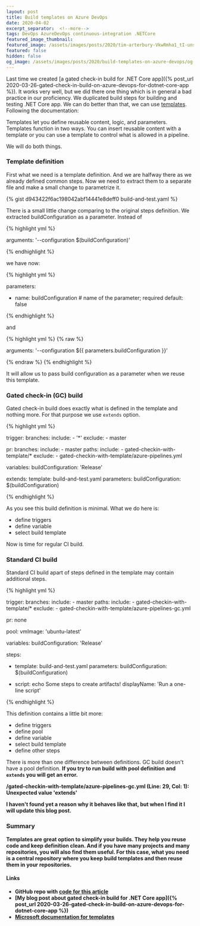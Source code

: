 ```yaml
---
layout: post
title: Build templates on Azure DevOps
date: 2020-04-02
excerpt_separator:  <!--more-->
tags: DevOps AzureDevOps continuous-integration .NETCore
featured_image_thumbnail:
featured_image: /assets/images/posts/2020/tim-arterbury-VkwRmha1_tI-unsplash.jpg
featured: false
hidden: false
og_image: /assets/images/posts/2020/build-templates-on-azure-devops/og-image.png
---
```


Last time we created [a gated check-in build for .NET Core app]({% post_url 2020-03-26-gated-check-in-build-on-azure-devops-for-dotnet-core-app %}). It works very well, but we did there one thing which is in general a bad practice in our proficiency. We duplicated build steps for building and testing .NET Core app. We can do better than that, we can use [templates](https://docs.microsoft.com/en-us/azure/devops/pipelines/process/templates?view=azure-devops). Following the documentation:

<div class="note-box">
  <p>
    Templates let you define reusable content, logic, and parameters. Templates function in two ways. You can insert reusable content with a template or you can use a template to control what is allowed in a pipeline.
  </p>
</div>

We will do both things.
<!--more-->

### Template definition

First what we need is a template definition. And we are halfway there as we already defined common steps. Now we need to extract them to a separate file and make a small change to parametrize it.

{% gist d943422f6ac198042abf14441e8deff0 build-and-test.yaml %}

There is a small little change comparing to the original steps definition. We extracted buildConfiguration as a parameter. Instead of

{% highlight yml %}

arguments: '--configuration $(buildConfiguration)'

{% endhighlight %}

we have now:


{% highlight yml %}

parameters:
- name: buildConfiguration # name of the parameter; required
  default: false

{% endhighlight %}

and 

{% highlight yml %}
{% raw %}

arguments: '--configuration ${{ parameters.buildConfiguration }}'

{% endraw %}
{% endhighlight %}

It will allow us to pass build configuration as a parameter when we reuse this template.

### Gated check-in (GC) build

Gated check-in build does exactly what is defined in the template and nothing more. For that purpose we use `extends` option.

{% highlight yml %}

trigger:
  branches:
    include:
    - '*'
    exclude:
    - master

pr:
  branches:
    include:
    - master
  paths:
    include:
    - gated-checkin-with-template/*
    exclude:
    - gated-checkin-with-template/azure-pipelines.yml

variables:
  buildConfiguration: 'Release'

extends:
  template: build-and-test.yaml
  parameters:
      buildConfiguration: $(buildConfiguration)

{% endhighlight %}

As you see this build definition is minimal. What we do here is:

- define triggers
- define variable
- select build template


Now is time for regular CI build.

### Standard CI build

Standard CI build apart of steps defined in the template may contain additional steps.

{% highlight yml %}

trigger:
  branches:
    include:
    - master
  paths:
    include:
    - gated-checkin-with-template/*
    exclude:
    - gated-checkin-with-template/azure-pipelines-gc.yml

pr: none

pool:
  vmImage: 'ubuntu-latest'

variables:
  buildConfiguration: 'Release'

steps:

- template: build-and-test.yaml
  parameters:
      buildConfiguration: $(buildConfiguration)

- script: echo Some steps to create artifacts!
  displayName: 'Run a one-line script'

{% endhighlight %}

This definition contains a little bit more:

- define triggers
- define pool
- define variable
- select build template
- define other steps

There is more than one difference between definitions. GC build doesn't have a pool definition. <strong>If you try to run build with pool definition and `extends` you will get an error.<strong>

<div class="message">
  /gated-checkin-with-template/azure-pipelines-gc.yml (Line: 29, Col: 1): Unexpected value 'extends'
</div>

I haven't found yet a reason why it behaves like that, but when I find it I will update this blog post.

### Summary

Templates are great option to simplify your builds. They help you reuse code and keep definition clean. And if you have many projects and many repositories, you will also find them useful. For this case, what you need is a central repository where you keep build templates and then reuse them in your repositories.

#### Links

- GitHub repo with [code for this article](https://github.com/kmadof/devops-manual/tree/master/gated-checkin-with-template)
- [My blog post about gated check-in build for .NET Core app]({% post_url 2020-03-26-gated-check-in-build-on-azure-devops-for-dotnet-core-app %})
- [Microsoft documentation for templates](https://docs.microsoft.com/en-us/azure/devops/pipelines/process/templates?view=azure-devops)